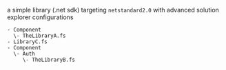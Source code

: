 a simple library (.net sdk) targeting `netstandard2.0` with advanced solution explorer configurations

```
- Component
  \- TheLibraryA.fs
- LibraryC.fs
- Component
  \- Auth
     \- TheLibraryB.fs
```
